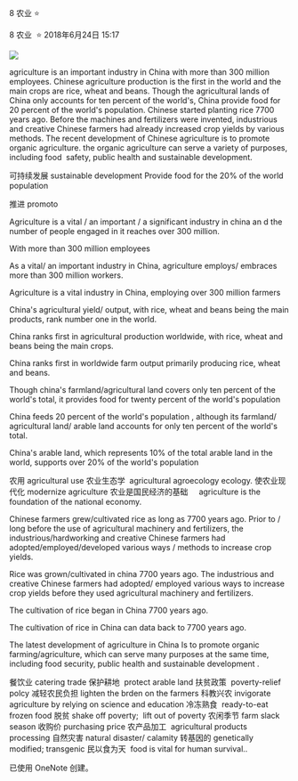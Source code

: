 8 农业 ⭐

8  农业   ⭐
2018年6月24日
15:17

![](http://picbed.yoyolikescici.cn/uPic/e25291e52508fa412171066dd10873c3.png)

agriculture is an important industry in China with more than 300 million employees. Chinese agriculture production is the first in the world and the main crops are rice, wheat and beans. Though the agricultural lands of China only accounts for ten percent of the world's, China provide food for 20 percent of the world's population. Chinese started planting rice 7700 years ago. Before the machines and fertilizers were invented, industrious and creative Chinese farmers had already increased crop yields by various methods. The recent development of Chinese agriculture is to promote organic agriculture. the organic agriculture can serve a variety of purposes, including food  safety, public health and sustainable development.

可持续发展  sustainable development
Provide food for the 20% of the world population

推进  promoto

Agriculture is a vital / an important / a significant industry in china an d the number of people engaged in it reaches over 300 million.

With more than 300 million employees

As a vital/ an important industry in China, agriculture employs/ embraces more than 300 million workers.

Agriculture is a vital industry in China, employing over 300 million farmers

China's agricultural yield/ output, with rice, wheat and beans being the main products, rank number one in the world.

China ranks first in agricultural production worldwide, with rice, wheat and beans being the main crops.

China ranks first in worldwide farm output primarily producing rice, wheat and beans.

Though china's farmland/agricultural land covers only ten percent of the world's total, it provides food for twenty percent of the world's population

China feeds 20 percent of the world's population , although its farmland/ agricultural land/ arable land accounts for only ten percent of the world's total.

China's arable land, which represents 10% of the total arable land in the world, supports over 20% of the world's population

农用  agricultural use
农业生态学  agricultural agroecology ecology.
使农业现代化  modernize agriculture
农业是国民经济的基础     agriculture is the foundation of the national economy.

Chinese farmers grew/cultivated rice as long as 7700 years ago. Prior to / long before the use of agricultural machinery and fertilizers, the industrious/hardworking and creative Chinese farmers had adopted/employed/developed various ways / methods to increase crop yields.

Rice was grown/cultivated in china 7700 years ago. The industrious and creative Chinese farmers had adopted/ employed various ways to increase crop yields before they used agricultural machinery and fertilizers.

The cultivation of rice began in China 7700 years ago.

The cultivation of rice in China can data back to 7700 years ago.

The latest development of agriculture in China Is to promote organic farming/agriculture, which can serve many purposes at the same time, including food security, public health and sustainable development .

餐饮业  catering trade
保护耕地  protect arable land
扶贫政策  poverty-relief polcy
减轻农民负担  lighten the brden on the farmers
科教兴农  invigorate agriculture by relying on science and education
冷冻熟食  ready-to-eat frozen food
脱贫  shake off poverty;  lift out of poverty
农闲季节  farm slack season
收购价  purchasing price
农产品加工  agricultural products processing
自然灾害  natural disaster/  calamity
转基因的  genetically modified; transgenic
民以食为天  food is vital for human survival..

已使用 OneNote 创建。